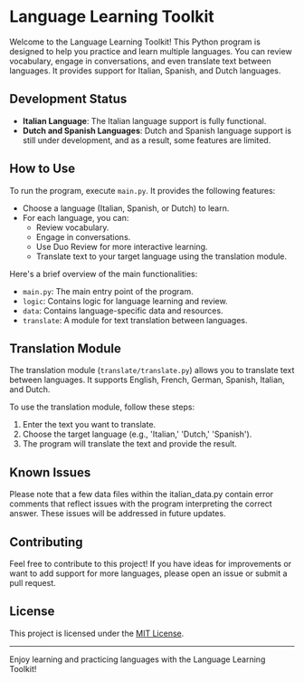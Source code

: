 # Language Learning Toolkit

Welcome to the Language Learning Toolkit! This Python program is designed to help you practice and learn multiple languages. You can review vocabulary, engage in conversations, and even translate text between languages. It provides support for Italian, Spanish, and Dutch languages.

## Development Status

- **Italian Language**: The Italian language support is fully functional.
- **Dutch and Spanish Languages**: Dutch and Spanish language support is still under development, and as a result, some features are limited.

## How to Use

To run the program, execute `main.py`. It provides the following features:

- Choose a language (Italian, Spanish, or Dutch) to learn.
- For each language, you can:
  - Review vocabulary.
  - Engage in conversations.
  - Use Duo Review for more interactive learning.
  - Translate text to your target language using the translation module.

Here's a brief overview of the main functionalities:

- `main.py`: The main entry point of the program.
- `logic`: Contains logic for language learning and review.
- `data`: Contains language-specific data and resources.
- `translate`: A module for text translation between languages.

## Translation Module

The translation module (`translate/translate.py`) allows you to translate text between languages. It supports English, French, German, Spanish, Italian, and Dutch.

To use the translation module, follow these steps:

1. Enter the text you want to translate.
2. Choose the target language (e.g., 'Italian,' 'Dutch,' 'Spanish').
3. The program will translate the text and provide the result.

## Known Issues

Please note that a few data files within the italian_data.py contain error comments that reflect issues with the program interpreting the correct answer. These issues will be addressed in future updates.

## Contributing

Feel free to contribute to this project! If you have ideas for improvements or want to add support for more languages, please open an issue or submit a pull request.

## License

This project is licensed under the [MIT License](LICENSE).

---

Enjoy learning and practicing languages with the Language Learning Toolkit!

